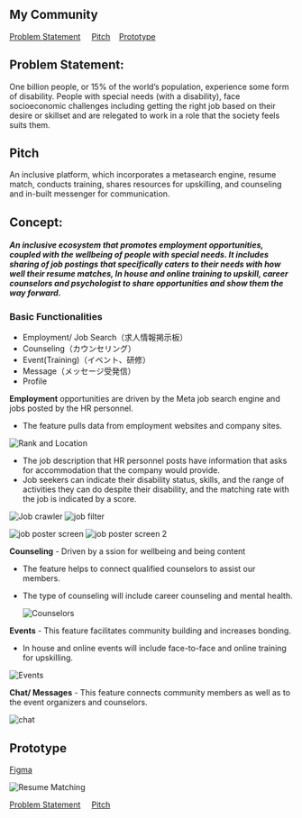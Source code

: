    ## My Community

[Problem Statement](https://github.com/swapanroy/Mycommunity/blob/main/README.md#problem-statement)  &nbsp; &nbsp;   [Pitch](https://github.com/swapanroy/Mycommunity/blob/main/README.md#pitch)     &nbsp;&nbsp;     [Prototype](https://github.com/swapanroy/Mycommunity/blob/main/README.md#prototype)

## Problem Statement: 
One billion people, or 15% of the world’s population, experience some form of disability. 
People with special needs (with a disability), face socioeconomic  challenges including getting the right job based on their desire or skillset and are relegated to work in a role that the society feels suits them.  

## Pitch 
An inclusive platform, which incorporates a metasearch engine, resume match, conducts training, shares resources for upskilling, and counseling and in-built messenger for communication. 

## Concept: 
##### An inclusive ecosystem that promotes employment opportunities, coupled with the wellbeing of people with special needs. It includes sharing of job postings that specifically caters to their needs with how well their resume matches, In house and online training to upskill, career counselors and psychologist to share opportunities and show them the way forward.

### Basic Functionalities  

 - Employment/ Job Search（求人情報掲示板）
 - Counseling（カウンセリング）
 - Event(Training)（イベント、研修）
 - Message（メッセージ受発信）
 - Profile 


 **Employment**  opportunities are driven by the Meta job search engine and jobs posted by the HR personnel. 

  - The feature pulls data from employment websites and company sites. 
  
![Rank and Location ](https://user-images.githubusercontent.com/834120/135905305-cc9226ec-c47c-4312-8034-df57cf836731.GIF)
  - The job description that HR personnel posts have information that asks for accommodation that the company would provide.
  - Job seekers can indicate their disability status, skills, and the range of activities they can do despite their disability, and the matching rate with the job is indicated by a score.
 


![Job crawler](https://user-images.githubusercontent.com/834120/135885103-3ed8350f-0a68-4e9e-854c-34af494432db.gif)
![job filter](https://user-images.githubusercontent.com/834120/135908689-cdfe60a9-e764-4bb1-9588-e7f2513f1627.gif)

![job poster screen](https://user-images.githubusercontent.com/834120/135901409-cce52232-54a0-4d5f-8c24-4ba709b43cad.GIF)
 ![job poster screen 2](https://user-images.githubusercontent.com/834120/135901177-a94a64db-9feb-4eba-a625-3b538b96c8d1.GIF)

**Counseling** - Driven by a ssion for wellbeing and being content 
  - The feature helps to connect qualified counselors to assist our members.
  - The type of counseling will include career counseling and mental health.
 
    ![Counselors](https://user-images.githubusercontent.com/834120/135901110-8bded498-7755-4f0f-83a1-cf8760394450.GIF)



**Events** - This feature facilitates community building and increases bonding.
   - In house and online events will include face-to-face and online training for upskilling. 
   
 ![Events](https://user-images.githubusercontent.com/834120/135900857-b551b5b0-a673-4a59-b82c-a99bc0130943.GIF)

**Chat/ Messages** - This feature connects community members as well as to the event organizers and counselors. 

![chat](https://user-images.githubusercontent.com/834120/135900901-3c0718b7-2bf0-4062-8a81-f487a2011211.gif)


## Prototype 

[Figma](https://www.figma.com/proto/FTJp0yCuMG6tdpHVltCmEO/My-Community?node-id=107%3A1598&scaling=scale-down&page-id=0%3A1&starting-point-node-id=91%3A1225&show-proto-sidebar=1)

![Resume Matching](https://user-images.githubusercontent.com/834120/135904822-5d5b0b30-4e35-4f7e-82c3-7d9bb2eea77e.GIF)


[Problem Statement](https://github.com/swapanroy/Mycommunity/blob/main/README.md#problem-statement)  &nbsp; &nbsp;   [Pitch](https://github.com/swapanroy/Mycommunity/blob/main/README.md#pitch) 

